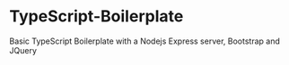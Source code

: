 # TypeScript-Boilerplate
Basic TypeScript Boilerplate with a Nodejs Express server, Bootstrap and JQuery
